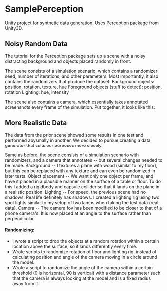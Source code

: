 # SamplePerception
 Unity project for synthetic data generation. Uses Perception package from Unity3D.
 
 ## Noisy Random Data
 The tutorial for the Perception package sets up a scene with a noisy distracting background and objects placed randomly in front. 
 
 The scene consists of a simulation scenario, which contains a randomizer seed, number of iterations, and other parameters. Most importantly, it also contains the randomizers that produce the dataset:
 Background objects: position, rotation, texture, hue
 Foreground objects (stuff to detect): position, rotation
 Lighting: hue, intensity
 
 The scene also contains a camera, which essentially takes annotated screenshots every frame of the simulation. 
 Put together, it looks like this:
 
 
 ## More Realistic Data
 The data from the prior scene showed some results in one test and performed abysmally in another. We decided to pursue creating a data generator that suits our purposes more closely. 
 
 Same as before, the scene consists of a simulation scenario with randomizers, and a camera that annotates -- but several changes needed to be made.
 Background -- I textures a plane with wood (similar to my floor), but this can be replaced with any texture and can even be randomized in later tests.
 Object placement -- We want only one object per frame, and have it placed in a plausible manner on the surface of a table or floor. To do this I added a rigidbody and capsule collider so that it lands on the plane in a realistic position.
 Lighting -- For speed, the previous scene had no shadows. Real life definitely has shadows. I created a lighting rig using two spot lights similar to my setup of two lamps when taking the test data (real data). 
 Camera -- The camera fov has been modified to be closer to that of a phone camera's. It is now placed at an angle to the surface rather than perpendicular.
 
 #### Randomizing:
 - I wrote a script to drop the objects at a random rotation within a certain location above the surface, so it lands differently every time.
 - Wrote scripts to randomize rotation of floor and lighting rig, instead of calculating position and angle of the camera moving in a circle around the model.
 - Wrote a script to randomize the angle of the camera within a certain threshold (0 is horizontal, 90 is vertical) with a distance parameter such that the camera is always looking at the model and is a fixed radius away from it.


